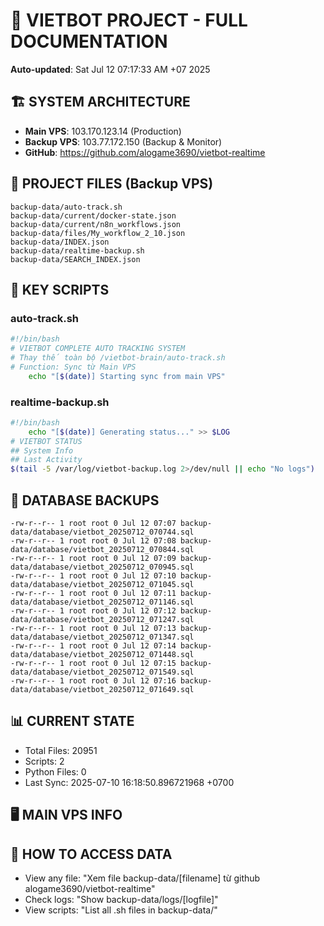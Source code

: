 # 🤖 VIETBOT PROJECT - FULL DOCUMENTATION
**Auto-updated**: Sat Jul 12 07:17:33 AM +07 2025

## 🏗️ SYSTEM ARCHITECTURE
- **Main VPS**: 103.170.123.14 (Production)
- **Backup VPS**: 103.77.172.150 (Backup & Monitor)
- **GitHub**: https://github.com/alogame3690/vietbot-realtime

## 📁 PROJECT FILES (Backup VPS)
```
backup-data/auto-track.sh
backup-data/current/docker-state.json
backup-data/current/n8n_workflows.json
backup-data/files/My_workflow_2_10.json
backup-data/INDEX.json
backup-data/realtime-backup.sh
backup-data/SEARCH_INDEX.json
```

## 🔧 KEY SCRIPTS
### auto-track.sh
```bash
#!/bin/bash
# VIETBOT COMPLETE AUTO TRACKING SYSTEM
# Thay thế toàn bộ /vietbot-brain/auto-track.sh
# Function: Sync từ Main VPS
    echo "[$(date)] Starting sync from main VPS"
```
### realtime-backup.sh
```bash
#!/bin/bash
    echo "[$(date)] Generating status..." >> $LOG
# VIETBOT STATUS
## System Info
## Last Activity
$(tail -5 /var/log/vietbot-backup.log 2>/dev/null || echo "No logs")
```

## 💾 DATABASE BACKUPS
```
-rw-r--r-- 1 root root 0 Jul 12 07:07 backup-data/database/vietbot_20250712_070744.sql
-rw-r--r-- 1 root root 0 Jul 12 07:08 backup-data/database/vietbot_20250712_070844.sql
-rw-r--r-- 1 root root 0 Jul 12 07:09 backup-data/database/vietbot_20250712_070945.sql
-rw-r--r-- 1 root root 0 Jul 12 07:10 backup-data/database/vietbot_20250712_071045.sql
-rw-r--r-- 1 root root 0 Jul 12 07:11 backup-data/database/vietbot_20250712_071146.sql
-rw-r--r-- 1 root root 0 Jul 12 07:12 backup-data/database/vietbot_20250712_071247.sql
-rw-r--r-- 1 root root 0 Jul 12 07:13 backup-data/database/vietbot_20250712_071347.sql
-rw-r--r-- 1 root root 0 Jul 12 07:14 backup-data/database/vietbot_20250712_071448.sql
-rw-r--r-- 1 root root 0 Jul 12 07:15 backup-data/database/vietbot_20250712_071549.sql
-rw-r--r-- 1 root root 0 Jul 12 07:16 backup-data/database/vietbot_20250712_071649.sql
```

## 📊 CURRENT STATE
- Total Files: 20951
- Scripts: 2
- Python Files: 0
- Last Sync: 2025-07-10 16:18:50.896721968 +0700

## 🖥️ MAIN VPS INFO


## 🚨 HOW TO ACCESS DATA
- View any file: "Xem file backup-data/[filename] từ github alogame3690/vietbot-realtime"
- Check logs: "Show backup-data/logs/[logfile]"
- View scripts: "List all .sh files in backup-data/"
